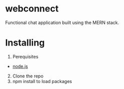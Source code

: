 # webconnect
Functional chat application built using the MERN stack.

# Installing
1. Perequisites
  * <a href='nodejs.org'> node.js </a>
2. Clone the repo
3. npm install to load packages
